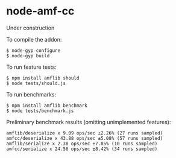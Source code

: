node-amf-cc
===========

Under construction

To compile the addon:

    $ node-gyp configure
    $ node-gyp build

To run feature tests:

    $ npm install amflib should
    $ node tests/should.js

To run benchmarks:

    $ npm install amflib benchmark
    $ node tests/benchmark.js

Preliminary benchmark results (omitting unimplemented features):

    amflib/deserialize x 9.09 ops/sec ±2.26% (27 runs sampled)
    amfcc/deserialize x 43.88 ops/sec ±5.08% (57 runs sampled)
    amflib/serialize x 2.38 ops/sec ±7.85% (10 runs sampled)
    amfcc/serialize x 24.56 ops/sec ±8.42% (34 runs sampled)

